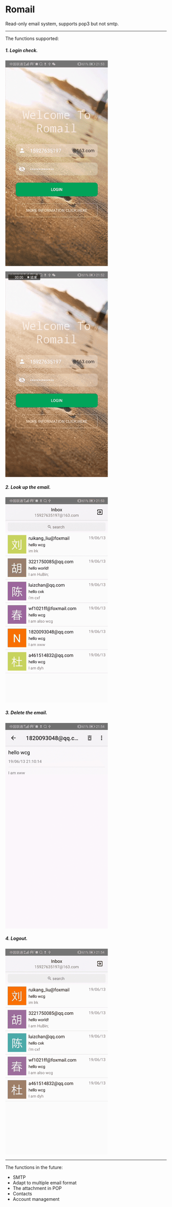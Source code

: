 # Romail
Read-only email system, supports pop3 but not smtp.
***
The functions supported:
##### 1. Login check.

![login_success](gifs/login_success.gif)

![login_fail](gifs/login_fail.gif)

##### 2. Look up the email.

![email_info](gifs/email_info.gif)

##### 3. Delete the email.

![email_delete](gifs/email_delete.gif)

##### 4. Logout.

![logout](gifs/logout.gif)

***
The functions in the future:
- SMTP
- Adapt to multiple email format
- The attachment in POP
- Contacts
- Account management
